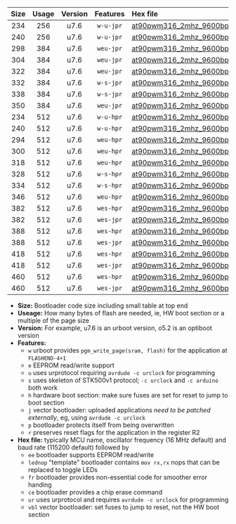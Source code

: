 |Size|Usage|Version|Features|Hex file|
|:-:|:-:|:-:|:-:|:--|
|234|256|u7.6|`w-u-jpr`|[at90pwm316_2mhz_9600bps_ur_vbl.hex](https://raw.githubusercontent.com/stefanrueger/urboot/main/at90pwm316_2mhz_9600bps_ur_vbl.hex)|
|240|256|u7.6|`w-u-jpr`|[at90pwm316_2mhz_9600bps_lednop_ur_vbl.hex](https://raw.githubusercontent.com/stefanrueger/urboot/main/at90pwm316_2mhz_9600bps_lednop_ur_vbl.hex)|
|298|384|u7.6|`weu-jpr`|[at90pwm316_2mhz_9600bps_ee_ur_vbl.hex](https://raw.githubusercontent.com/stefanrueger/urboot/main/at90pwm316_2mhz_9600bps_ee_ur_vbl.hex)|
|304|384|u7.6|`weu-jpr`|[at90pwm316_2mhz_9600bps_ee_lednop_ur_vbl.hex](https://raw.githubusercontent.com/stefanrueger/urboot/main/at90pwm316_2mhz_9600bps_ee_lednop_ur_vbl.hex)|
|322|384|u7.6|`weu-jpr`|[at90pwm316_2mhz_9600bps_ee_lednop_fr_ur_vbl.hex](https://raw.githubusercontent.com/stefanrueger/urboot/main/at90pwm316_2mhz_9600bps_ee_lednop_fr_ur_vbl.hex)|
|332|384|u7.6|`w-s-jpr`|[at90pwm316_2mhz_9600bps_vbl.hex](https://raw.githubusercontent.com/stefanrueger/urboot/main/at90pwm316_2mhz_9600bps_vbl.hex)|
|338|384|u7.6|`w-s-jpr`|[at90pwm316_2mhz_9600bps_lednop_vbl.hex](https://raw.githubusercontent.com/stefanrueger/urboot/main/at90pwm316_2mhz_9600bps_lednop_vbl.hex)|
|350|384|u7.6|`weu-jpr`|[at90pwm316_2mhz_9600bps_ee_lednop_fr_ce_ur_vbl.hex](https://raw.githubusercontent.com/stefanrueger/urboot/main/at90pwm316_2mhz_9600bps_ee_lednop_fr_ce_ur_vbl.hex)|
|234|512|u7.6|`w-u-hpr`|[at90pwm316_2mhz_9600bps_ur.hex](https://raw.githubusercontent.com/stefanrueger/urboot/main/at90pwm316_2mhz_9600bps_ur.hex)|
|240|512|u7.6|`w-u-hpr`|[at90pwm316_2mhz_9600bps_lednop_ur.hex](https://raw.githubusercontent.com/stefanrueger/urboot/main/at90pwm316_2mhz_9600bps_lednop_ur.hex)|
|294|512|u7.6|`weu-hpr`|[at90pwm316_2mhz_9600bps_ee_ur.hex](https://raw.githubusercontent.com/stefanrueger/urboot/main/at90pwm316_2mhz_9600bps_ee_ur.hex)|
|300|512|u7.6|`weu-hpr`|[at90pwm316_2mhz_9600bps_ee_lednop_ur.hex](https://raw.githubusercontent.com/stefanrueger/urboot/main/at90pwm316_2mhz_9600bps_ee_lednop_ur.hex)|
|318|512|u7.6|`weu-hpr`|[at90pwm316_2mhz_9600bps_ee_lednop_fr_ur.hex](https://raw.githubusercontent.com/stefanrueger/urboot/main/at90pwm316_2mhz_9600bps_ee_lednop_fr_ur.hex)|
|328|512|u7.6|`w-s-hpr`|[at90pwm316_2mhz_9600bps.hex](https://raw.githubusercontent.com/stefanrueger/urboot/main/at90pwm316_2mhz_9600bps.hex)|
|334|512|u7.6|`w-s-hpr`|[at90pwm316_2mhz_9600bps_lednop.hex](https://raw.githubusercontent.com/stefanrueger/urboot/main/at90pwm316_2mhz_9600bps_lednop.hex)|
|346|512|u7.6|`weu-hpr`|[at90pwm316_2mhz_9600bps_ee_lednop_fr_ce_ur.hex](https://raw.githubusercontent.com/stefanrueger/urboot/main/at90pwm316_2mhz_9600bps_ee_lednop_fr_ce_ur.hex)|
|382|512|u7.6|`wes-hpr`|[at90pwm316_2mhz_9600bps_ee.hex](https://raw.githubusercontent.com/stefanrueger/urboot/main/at90pwm316_2mhz_9600bps_ee.hex)|
|382|512|u7.6|`wes-jpr`|[at90pwm316_2mhz_9600bps_ee_vbl.hex](https://raw.githubusercontent.com/stefanrueger/urboot/main/at90pwm316_2mhz_9600bps_ee_vbl.hex)|
|388|512|u7.6|`wes-hpr`|[at90pwm316_2mhz_9600bps_ee_lednop.hex](https://raw.githubusercontent.com/stefanrueger/urboot/main/at90pwm316_2mhz_9600bps_ee_lednop.hex)|
|388|512|u7.6|`wes-jpr`|[at90pwm316_2mhz_9600bps_ee_lednop_vbl.hex](https://raw.githubusercontent.com/stefanrueger/urboot/main/at90pwm316_2mhz_9600bps_ee_lednop_vbl.hex)|
|418|512|u7.6|`wes-hpr`|[at90pwm316_2mhz_9600bps_ee_lednop_fr.hex](https://raw.githubusercontent.com/stefanrueger/urboot/main/at90pwm316_2mhz_9600bps_ee_lednop_fr.hex)|
|418|512|u7.6|`wes-jpr`|[at90pwm316_2mhz_9600bps_ee_lednop_fr_vbl.hex](https://raw.githubusercontent.com/stefanrueger/urboot/main/at90pwm316_2mhz_9600bps_ee_lednop_fr_vbl.hex)|
|460|512|u7.6|`wes-hpr`|[at90pwm316_2mhz_9600bps_ee_lednop_fr_ce.hex](https://raw.githubusercontent.com/stefanrueger/urboot/main/at90pwm316_2mhz_9600bps_ee_lednop_fr_ce.hex)|
|460|512|u7.6|`wes-jpr`|[at90pwm316_2mhz_9600bps_ee_lednop_fr_ce_vbl.hex](https://raw.githubusercontent.com/stefanrueger/urboot/main/at90pwm316_2mhz_9600bps_ee_lednop_fr_ce_vbl.hex)|

- **Size:** Bootloader code size including small table at top end
- **Useage:** How many bytes of flash are needed, ie, HW boot section or a multiple of the page size
- **Version:** For example, u7.6 is an urboot version, o5.2 is an optiboot version
- **Features:**
  + `w` urboot provides `pgm_write_page(sram, flash)` for the application at `FLASHEND-4+1`
  + `e` EEPROM read/write support
  + `u` uses urprotocol requiring `avrdude -c urclock` for programming
  + `s` uses skeleton of STK500v1 protocol; `-c urclock` and `-c arduino` both work
  + `h` hardware boot section: make sure fuses are set for reset to jump to boot section
  + `j` vector bootloader: uploaded applications *need to be patched externally*, eg, using `avrdude -c urclock`
  + `p` bootloader protects itself from being overwritten
  + `r` preserves reset flags for the application in the register R2
- **Hex file:** typically MCU name, oscillator frequency (16 MHz default) and baud rate (115200 default) followed by
  + `ee` bootloader supports EEPROM read/write
  + `lednop` "template" bootloader contains `mov rx,rx` nops that can be replaced to toggle LEDs
  + `fr` bootloader provides non-essential code for smoother error handing
  + `ce` bootloader provides a chip erase command
  + `ur` uses urprotocol and requires `avrdude -c urclock` for programming
  + `vbl` vector bootloader: set fuses to jump to reset, not the HW boot section
